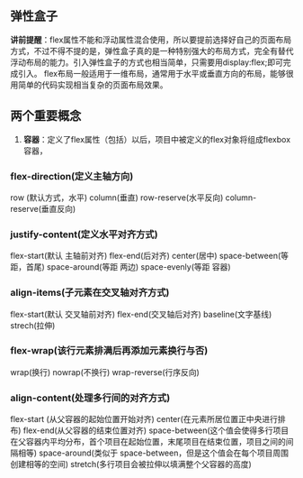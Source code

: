 ## 弹性盒子
**讲前提醒**：flex属性不能和浮动属性混合使用，所以要提前选择好自己的页面布局方式，不过不得不提的是，弹性盒子真的是一种特别强大的布局方式，完全有替代浮动布局的能力。引入弹性盒子的方式也相当简单，只需要用display:flex;即可完成引入。
flex布局一般适用于一维布局，通常用于水平或垂直方向的布局，能够很用简单的代码实现相当复杂的页面布局效果。

## 两个重要概念

1. **容器**：定义了flex属性（包括）以后，项目中被定义的flex对象将组成flexbox容器，

### flex-direction(定义主轴方向)
row (默认方式，水平)
column(垂直)
row-reserve(水平反向)
column-reserve(垂直反向)
### justify-content(定义水平对齐方式)
flex-start(默认 主轴前对齐)
flex-end(后对齐)
center(居中)
space-between(等距，首尾)
space-around(等距 两边)
space-evenly(等距 容器)
### align-items(子元素在交叉轴对齐方式)
flex-start(默认 交叉轴前对齐)
flex-end(交叉轴后对齐)
baseline(文字基线)
strech(拉伸)
### flex-wrap(该行元素排满后再添加元素换行与否)
wrap(换行)
nowrap(不换行)
wrap-reverse(行序反向)
### align-content(处理多行间的对齐方式)
flex-start (从父容器的起始位置开始对齐)
center(在元素所居位置正中央进行排布)
flex-end(从父容器的结束位置对齐)
space-between(这个值会使得多行项目在父容器内平均分布，首个项目在起始位置，末尾项目在结束位置，项目之间的间隔相等)
space-around(类似于 space-between，但是这个值会在每个项目周围创建相等的空间)
stretch(多行项目会被拉伸以填满整个父容器的高度)
<!--stackedit_data:
eyJoaXN0b3J5IjpbMTE0NjM4Njk2MCwtMTk1MDgyMTE4NF19
-->